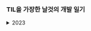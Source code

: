 ### TIL을 가장한 날것의 개발 일기

<details>
<summary>2023</summary>
<div markdown="1">

[230102 프리티어, SSH, Private repository](https://github.com/waveinyu/TIL/blob/main/2023-01-02.md)<br>
[230109 새해와 근황](https://github.com/waveinyu/TIL/blob/main/2023-01-09.md)<br>
[230113 mysql2/promise, transaction](https://github.com/waveinyu/TIL/blob/main/2023-01-13.md)<br>
[230116 스키마](https://github.com/waveinyu/TIL/blob/main/2023-01-16.md)<br>
[230118 백슬래시 두 번 찍힐 때](https://github.com/waveinyu/TIL/blob/main/2023-01-18.md)<br>

</div>
<details>

<details>
<summary>2022</summary>
<div markdown="1">

[220915](https://github.com/waveinyu/TIL/blob/main/2022-09-15.md)<br>
[220916](https://github.com/waveinyu/TIL/blob/main/2022-09-16.md)<br>
[220920](https://github.com/waveinyu/TIL/blob/main/2022-09-20.md)<br>
[220921](https://github.com/waveinyu/TIL/blob/main/2022-09-21.md)<br>
[221117 근황 및 계획](https://github.com/waveinyu/TIL/blob/main/2022-11-17.md)<br>
[221205 근황과 타입스크립트](https://github.com/waveinyu/TIL/blob/main/2022-12-05.md)<br>
[221206 의문의 넥스트](https://github.com/waveinyu/TIL/blob/main/2022-12-06.md)<br>
[221207 0레벨과 나](https://github.com/waveinyu/TIL/blob/main/2022-12-07.md)<br>
[221208 복기의 중요성](https://github.com/waveinyu/TIL/blob/main/2022-12-08.md)<br>
[221226 드디어 주니어](https://github.com/waveinyu/TIL/blob/main/2022-12-26.md)<br>

</div>
</details>
